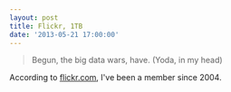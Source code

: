 ```yaml
---
layout: post
title: Flickr, 1TB
date: '2013-05-21 17:00:00'
---
```


> Begun, the big data wars, have.
> (Yoda, in my head)

According to [flickr.com](http://flickr.com/people/marshalus), I've been a member since 2004. 